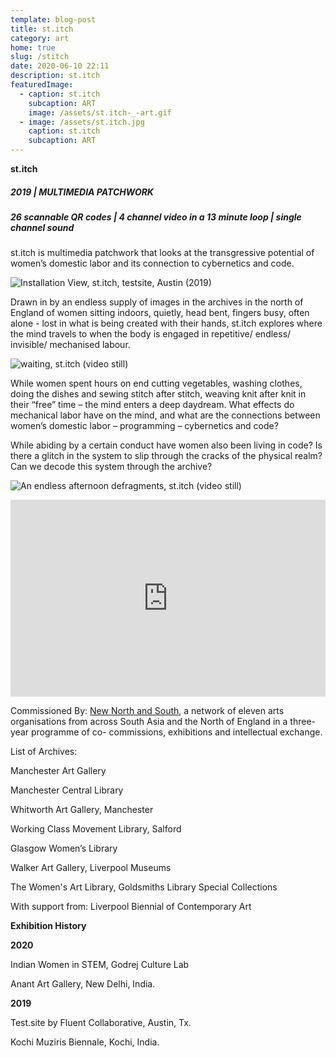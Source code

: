 ```yaml
---
template: blog-post
title: st.itch
category: art
home: true
slug: /stitch
date: 2020-06-10 22:11
description: st.itch
featuredImage:
  - caption: st.itch
    subcaption: ART
    image: /assets/st.itch-_-art.gif
  - image: /assets/st.itch.jpg
    caption: st.itch
    subcaption: ART
---
```

**st.itch**

##### 2019 | MULTIMEDIA PATCHWORK

##### 26 scannable QR codes | 4 channel video in a 13 minute loop | single channel sound

st.itch is multimedia patchwork that looks at the transgressive potential of women’s domestic labor and its connection to cybernetics and code.

![](/assets/install-view_austin.jpg "Installation View, st.itch, testsite, Austin (2019)")

Drawn in by an endless supply of images in the archives in the north of England of women sitting indoors, quietly, head bent, fingers busy, often alone - lost in what is being created with their hands, st.itch explores where the mind travels to when the body is engaged in repetitive/ endless/ invisible/ mechanised labour.

![](/assets/st.tich-still-1.jpeg "waiting, st.itch (video still)")

While women spent hours on end cutting vegetables, washing clothes, doing the dishes and sewing stitch after stitch, weaving knit after knit in their “free” time – the mind enters a deep daydream. What effects do mechanical labor have on the mind, and what are the connections between women’s domestic labor – programming – cybernetics and code? 

While abiding by a certain conduct have women also been living in code? Is there a glitch in the system to slip through the cracks of the physical realm? Can we decode this system through the archive?

![](/assets/st.tich-still-2.jpeg "An endless afternoon defragments, st.itch (video still)")

<div style="padding:62.5% 0 0 0;position:relative;"><iframe src="https://player.vimeo.com/video/370367938?color=ddb2b2&portrait=0" style="position:absolute;top:0;left:0;width:100%;height:100%;" frameborder="0" allow="autoplay; fullscreen" allowfullscreen></iframe></div><script src="https://player.vimeo.com/api/player.js"></script>

Commissioned By: [New North and South](www.newnorthsouth.org), a network of eleven arts organisations from across South Asia and the North of England in a three-year programme of co- commissions, exhibitions and intellectual exchange.

List of Archives: 

Manchester Art Gallery  

Manchester Central Library

Whitworth Art Gallery, Manchester

Working Class Movement Library, Salford

Glasgow Women’s Library

Walker Art Gallery, Liverpool Museums

The Women's Art Library, Goldsmiths Library Special Collections

With support from: Liverpool Biennial of Contemporary Art

**Exhibition History** 

**2020**

Indian Women in STEM, Godrej Culture Lab

Anant Art Gallery, New Delhi, India.

**2019**

Test.site by Fluent Collaborative, Austin, Tx.

Kochi Muziris Biennale, Kochi, India.